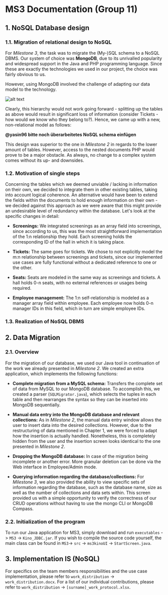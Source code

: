 # MS3 Documentation (Group 11)

## 1. NoSQL Database design
### 1.1. Migration of relational design to NoSQL
For _Milestone 3_, the task was to migrate the (My-)SQL schema to a NoSQL DBMS. Our system of choice was **MongoDB**, due to its unrivalled popularity and widespread support in the Java and PHP programming language. Since these are exactly the technologies we used in our project, the choice was fairly obvious to us.

However, using MongoDB involved the challenge of adapting our data model to the technology.

![alt text](https://github.com/utzn42/IMSE-WS2018/blob/master/readme_extras/ms2_rm.jpeg "Milestone 2 relational model")

Clearly, this hierarchy would not work going forward - splitting up the tables as above would result in significant loss of information (consider Tickets - how would we know who they belong to?). Hence, we came up with a new, non-relational model as follows:

**@yasin96 bitte noch überarbeitetes NoSQL schema einfügen**

This design was superior to the one in _Milestone 2_ in regards to the lower amount of tables. However, access to the nested documents PHP would prove to be a major obstacle. As always, no change to a complex system comes without its up- and downsides. 

### 1.2. Motivation of single steps
Concerning the tables which we deemed unviable / lacking in information on their own, we decided to integrate them in other existing tables, taking into account logical coherence. An alternative would have been to extend the fields within the documents to hold enough information on their own - we decided against this approach as we were aware that this might provide an undesirable level of redundancy within the database. Let's look at the specific changes in detail:

+ **Screenings:** We integrated screenings as an array field into screenings, since according to us, this was the most straightforward implementation of the 1:n relationship they hold. Each screening holds the corresponding ID of the hall in which it is taking place.

+ **Tickets:** The same goes for tickets. We chose to not explicitly model the m:n relationship between screenings and tickets, since our implemented use cases are fully functional without a dedicated reference to one or the other.

+ **Seats:** Seats are modeled in the same way as screenings and tickets. A hall holds 0-n seats, with no external references or usages being required.

+ **Employee management:** The 1:n self-relationship is modeled as a manager array field within employee. Each employee now holds 0-n manager IDs in this field, which in turn are simple employee IDs.

### 1.3. Realization of NoSQL DBMS

## 2. Data Migration
### 2.1. Overview
For the migration of our database, we used our Java tool in continuation of the work we already presented in _Milestone 2_. We created an extra application, which implements the following functions:

+ **Complete migration from a MySQL schema:** Transfers the complete set of data from MySQL to our MongoDB database. To accomplish this, we created a parser (`SQLMigrator.java`), which selects the tuples in each table and then rearranges the syntax so they can be inserted into MongoDB sequentially.

+ **Manual data entry into the MongoDB database and relevant collections:**  As in _Milestone 2_, the manual data entry window allows the user to insert data into the desired collections. However, due to the restructuring of data mentioned in Chapter 1, we were forced to adapt how the insertion is actually handled. Nonetheless, this is completely hidden from the user and the insertion screen looks identical to the one presented in _Milestone 2_. 

+ **Dropping the MongoDB database:** In case of the migration being incomplete or another error. More granular deletion can be done via the Web interface in Employee/Admin mode.

+ **Querying information regarding the database/collections:** For _Milestone 3_, we also provided the ability to view specific sets of information regarding the database, such as the database name, size as well as the number of collections and data sets within. This screen provided us with a simple opportunity to verify the correctness of our CRUD operations without having to use the mongo CLI or MongoDB Compass.

### 2.2. Initialization of the program
To run our Java application for MS3, simply download and run `executables` -> `MS3` -> `Kino_JDBC.jar`. If you wish to compile the source code yourself, the main class can be found in `MS3`-> `src` -> `ms3kinoUI` -> `StartScreen.java`.

## 3. Implementation IS (NoSQL)
For specifics on the team members responsibilities and the use case implementation, please refer to `work_distribution` -> `work_distribution.docx`. For a list of our individual contributions, please refer to `work_distribution` -> `[surname]_work_protocol.xlsx`.
